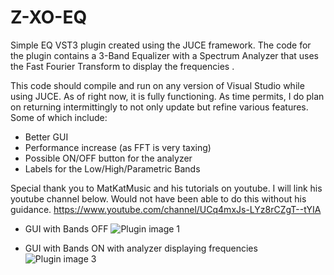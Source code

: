 # Z-XO-EQ

Simple EQ VST3 plugin created using the JUCE framework. The code for the plugin contains a 3-Band Equalizer with a Spectrum Analyzer that uses the Fast Fourier Transform to
display the frequencies . 


This code should compile and run on any version of Visual Studio while using JUCE. As of right now, it is fully functioning. As time permits, I do plan on returning intermittingly 
to not only update but refine various features.
Some of which include:
- Better GUI
- Performance increase (as FFT is very taxing)
- Possible ON/OFF button for the analyzer
- Labels for the Low/High/Parametric Bands

Special thank you to MatKatMusic and his tutorials on youtube. I will link his youtube channel below. Would not have been able to do this without his guidance.
https://www.youtube.com/channel/UCq4mxJs-LYz8rCZgT--tYIA

- GUI with Bands OFF
![Plugin image  1](https://user-images.githubusercontent.com/90161454/150851665-e75a9d3e-31fe-4fe4-b8e5-3a46ba977309.PNG) 

- GUI with Bands ON with analyzer displaying frequencies
![Plugin image 3](https://user-images.githubusercontent.com/90161454/150852038-eb210414-4466-4565-9836-18f6ec8b5971.PNG)
